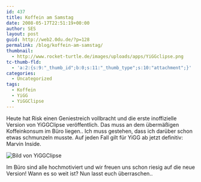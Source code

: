 ```yaml
---
id: 437
title: Koffein am Samstag
date: 2008-05-17T22:51:19+00:00
author: SES
layout: post
guid: http://web2.0du.de/?p=128
permalink: /blog/koffein-am-samstag/
thumbnail:
  - http://www.rocket-turtle.de/images/uploads/apps/YiGGclipse.png
tc-thumb-fld:
  - 'a:2:{s:9:"_thumb_id";b:0;s:11:"_thumb_type";s:10:"attachment";}'
categories:
  - Uncategorized
tags:
  - Koffein
  - YiGG
  - YiGGClipse
---
```

Heute hat Risk einen Geniestreich vollbracht und die erste inoffizielle Version von YiGGClipse veröffentlich. Das muss an dem übermäßigen Koffeinkonsum im Büro liegen.. Ich muss gestehen, dass ich darüber schon etwas schmunzeln musste. Auf jeden Fall gilt für YiGG ab jetzt definitiv: Marvin Inside.

<img loading="lazy" src="http://www.rocket-turtle.de/images/uploads/apps/YiGGclipse.png" alt="Bild von YiGGClipse"   />

Im Büro sind alle hochmotiviert und wir freuen uns schon riesig auf die neue Version! Wann es so weit ist? Nun lasst euch überraschen..

